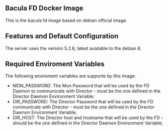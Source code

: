 Bacula FD Docker Image
----------------------

This is the bacula fd image based on debian official image.

Features and Default Configuration
----------------------------------

The server uses the version 5.2.6, latest available to the debian 8.

Required Enviroment Variables
-----------------------------

The following enviroment variables are supporte by this image:

 * MON_PASSWORD: The Mon Password that will be used by the FD Daemon to communicate with Director - must be the one defined in the Director Daemon Environment Variable;
 * DIR_PASSWORD: The Director Password that will be used by the FD communicate with Director - must be the one defined in the Director Daemon Environment Variable;
 * DIR_HOST: The Director host and hostname that will be used by the FD - should be the one defined in the Director Daemon Environment Variable;
